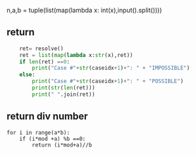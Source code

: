 n,a,b = tuple(list(map(lambda x: int(x),input().split())))




## return

```python
    ret= resolve()
    ret = list(map(lambda x:str(x),ret))
    if len(ret) ==0:
        print("Case #"+str(caseidx+1)+": " + "IMPOSSIBLE")
    else:
        print("Case #"+str(caseidx+1)+": " + "POSSIBLE")
        print(str(len(ret)))
        print(" ".join(ret))
```

## return div number

    for i in range(a*b):
        if (i*mod +a) %b ==0:
            return (i*mod+a)//b